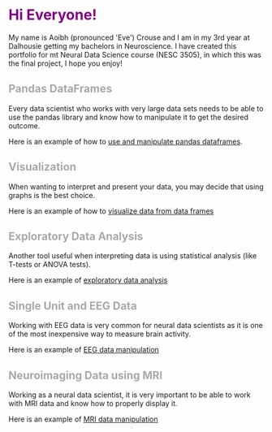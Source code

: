 <style>
  h1{color:Purple !important;}
  h2{color:DarkGrey !important;}
</style>
<h1><b>Hi Everyone!</b></h1>

My name is Aoibh (pronounced 'Eve') Crouse and I am in my 3rd year at Dalhousie getting my bachelors in Neuroscience. I have created this portfolio for mt Neural Data Science course (NESC 3505), in which this was the final project, I hope you enjoy!

<h2>Pandas DataFrames</h2>

Every data scientist who works with very large data sets needs to be able to use the pandas library and know how to manipulate it to get the desired outcome.

Here is an example of how to [use and manipulate pandas dataframes](PandasDataFrameManipulation.md).

<h2>Visualization</h2>

When wanting to interpret and present your data, you may decide that using graphs is the best choice.

Here is an example of how to [visualize data from data frames](Visualization.md)

<h2>Exploratory Data Analysis</h2>

Another tool useful when interpreting data is using statistical analysis (like T-tests or ANOVA tests).

Here is an example of [exploratory data analysis](EDA.md)

<h2>Single Unit and EEG Data</h2>

Working with EEG data is very common for neural data scientists as it is one of the most inexpensive way to measure brain activity.

Here is an example of [EEG data manipulation](EEGPrime.md)

<h2>Neuroimaging Data using MRI</h2>
  
Working as a neural data scientist, it is very important to be able to work with MRI data and know how to properly display it.
  
Here is an example of [MRI data manipulation](MRIdata.md)

